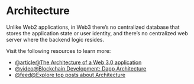 # Architecture

Unlike Web2 applications, in Web3 there’s no centralized database that stores the application state or user identity, and there’s no centralized web server where the backend logic resides.

Visit the following resources to learn more:

- [@article@The Architecture of a Web 3.0 application](https://www.preethikasireddy.com/post/the-architecture-of-a-web-3-0-application)
- [@video@Blockchain Development: Dapp Architecture](https://youtu.be/KBSq8-LnUDI?t=286)
- [@feed@Explore top posts about Architecture](https://app.daily.dev/tags/architecture?ref=roadmapsh)